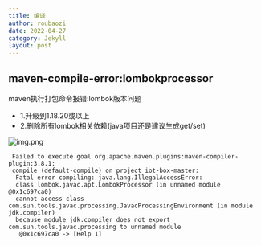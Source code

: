 ```yaml
---
title: 编译
author: roubaozi
date: 2022-04-27
category: Jekyll
layout: post
---
```


maven-compile-error:lombokprocessor
-------------
maven执行打包命令报错:lombok版本问题
- 1.升级到1.18.20或以上
- 2.删除所有lombok相关依赖(java项目还是建议生成get/set)

![img.png](https://liangkuaiqianderoubaozi.github.io/blog/gitbook/resources/编译/img.png)
```
 Failed to execute goal org.apache.maven.plugins:maven-compiler-plugin:3.8.1:
 compile (default-compile) on project iot-box-master:
  Fatal error compiling: java.lang.IllegalAccessError: 
  class lombok.javac.apt.LombokProcessor (in unnamed module @0x1c697ca0) 
  cannot access class com.sun.tools.javac.processing.JavacProcessingEnvironment (in module jdk.compiler) 
  because module jdk.compiler does not export com.sun.tools.javac.processing to unnamed module
   @0x1c697ca0 -> [Help 1]
```
